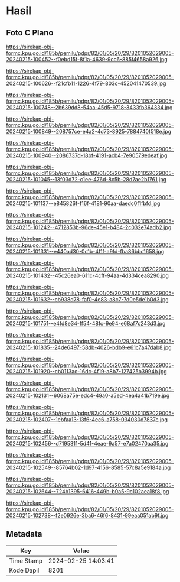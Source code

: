 # Hasil

## Foto C Plano

https://sirekap-obj-formc.kpu.go.id/185b/pemilu/pdpr/82/01/05/20/29/8201052029005-20240215-100452--f0ebd15f-8f1a-4639-9cc6-885f4658a926.jpg

https://sirekap-obj-formc.kpu.go.id/185b/pemilu/pdpr/82/01/05/20/29/8201052029005-20240215-100626--f21cfb11-1226-4f79-803c-452041470539.jpg

https://sirekap-obj-formc.kpu.go.id/185b/pemilu/pdpr/82/01/05/20/29/8201052029005-20240215-100748--2b639dd8-54aa-45d5-9718-3433fb364334.jpg

https://sirekap-obj-formc.kpu.go.id/185b/pemilu/pdpr/82/01/05/20/29/8201052029005-20240215-100849--208757ce-e4a2-4d73-8925-7884740f518e.jpg

https://sirekap-obj-formc.kpu.go.id/185b/pemilu/pdpr/82/01/05/20/29/8201052029005-20240215-100940--2086737d-18bf-4191-acb4-7e90579edeaf.jpg

https://sirekap-obj-formc.kpu.go.id/185b/pemilu/pdpr/82/01/05/20/29/8201052029005-20240215-101045--13f03d72-c1ee-476d-8c5b-28d7ae2b1761.jpg

https://sirekap-obj-formc.kpu.go.id/185b/pemilu/pdpr/82/01/05/20/29/8201052029005-20240215-101137--e845826f-f16f-4181-90aa-daedc0f1fbfd.jpg

https://sirekap-obj-formc.kpu.go.id/185b/pemilu/pdpr/82/01/05/20/29/8201052029005-20240215-101242--4712853b-96de-45e1-b484-2c032e74adb2.jpg

https://sirekap-obj-formc.kpu.go.id/185b/pemilu/pdpr/82/01/05/20/29/8201052029005-20240215-101331--e440ad30-0c1b-4f1f-a9fd-fba86bbc1658.jpg

https://sirekap-obj-formc.kpu.go.id/185b/pemilu/pdpr/82/01/05/20/29/8201052029005-20240215-101432--45c26ea0-611c-4cff-94aa-4d334cea8290.jpg

https://sirekap-obj-formc.kpu.go.id/185b/pemilu/pdpr/82/01/05/20/29/8201052029005-20240215-101632--cb938d78-faf0-4e83-a8c7-7d0e5de1b0d3.jpg

https://sirekap-obj-formc.kpu.go.id/185b/pemilu/pdpr/82/01/05/20/29/8201052029005-20240215-101751--e4fd8e34-ff54-48fc-9e94-e68af7c243d3.jpg

https://sirekap-obj-formc.kpu.go.id/185b/pemilu/pdpr/82/01/05/20/29/8201052029005-20240215-101835--24de6497-58db-4026-bdb9-e61c7a47dab8.jpg

https://sirekap-obj-formc.kpu.go.id/185b/pemilu/pdpr/82/01/05/20/29/8201052029005-20240215-101920--cb0113ac-16dc-4f19-a8b7-127425b3994b.jpg

https://sirekap-obj-formc.kpu.go.id/185b/pemilu/pdpr/82/01/05/20/29/8201052029005-20240215-102131--6068a75e-edc4-49a0-a5ed-4ea4a41b719e.jpg

https://sirekap-obj-formc.kpu.go.id/185b/pemilu/pdpr/82/01/05/20/29/8201052029005-20240215-102407--1ebfaa13-13f6-4ec6-a758-034030d7837c.jpg

https://sirekap-obj-formc.kpu.go.id/185b/pemilu/pdpr/82/01/05/20/29/8201052029005-20240215-102456--d7195311-5d41-4eae-9a57-e7a02470aa35.jpg

https://sirekap-obj-formc.kpu.go.id/185b/pemilu/pdpr/82/01/05/20/29/8201052029005-20240215-102549--85764b02-1d97-4156-8585-57c8a5e9184a.jpg

https://sirekap-obj-formc.kpu.go.id/185b/pemilu/pdpr/82/01/05/20/29/8201052029005-20240215-102644--724b1395-6416-449b-b0a5-9c102aea18f8.jpg

https://sirekap-obj-formc.kpu.go.id/185b/pemilu/pdpr/82/01/05/20/29/8201052029005-20240215-102738--f2e0926e-3ba6-46f6-8431-99eaa051ab9f.jpg


## Metadata

| Key        | Value               |
| ---------- | ------------------- |
| Time Stamp | 2024-02-25 14:03:41 |
| Kode Dapil | 8201                |



